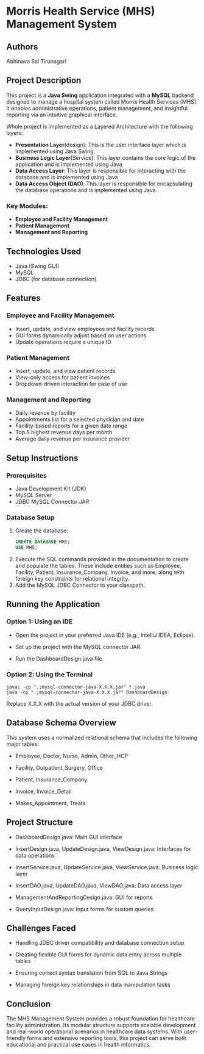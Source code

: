 # Morris Health Service (MHS) Management System

## Authors
Abhinava Sai Tirunagari

## Project Description

This project is a **Java Swing** application integrated with a **MySQL** backend designed to manage a hospital system called Morris Health Services (MHS). It enables administrative operations, patient management, and insightful reporting via an intuitive graphical interface.

Whole project is implemented as a Layered Architecture with the following layers:
- **Presentation Layer**(design): This is the user interface layer which is implemented using Java Swing.
- **Business Logic Layer**(Service): This layer contains the core logic of the application and is implemented using Java
- **Data Access Layer**: This layer is responsible for interacting with the database and is implemented using Java
- **Data Access Object (DAO)**: This layer is responsible for encapsulating the database operations and is implemented using Java.
 

### Key Modules:
- **Employee and Facility Management**  
- **Patient Management**  
- **Management and Reporting**

## Technologies Used
- Java (Swing GUI)
- MySQL
- JDBC (for database connection)

## Features

### Employee and Facility Management
- Insert, update, and view employees and facility records
- GUI forms dynamically adjust based on user actions
- Update operations require a unique ID

### Patient Management
- Insert, update, and view patient records
- View-only access for patient invoices
- Dropdown-driven interaction for ease of use

### Management and Reporting
- Daily revenue by facility
- Appointments list for a selected physician and date
- Facility-based reports for a given date range
- Top 5 highest revenue days per month
- Average daily revenue per insurance provider

## Setup Instructions

### Prerequisites
- Java Development Kit (JDK)
- MySQL Server
- JDBC MySQL Connector JAR

### Database Setup

1. Create the database:
    ```sql
    CREATE DATABASE MHS;
    USE MHS;
    ```
2. Execute the SQL commands provided in the documentation to create and populate the tables. These include entities such as Employee, Facility, Patient, Insurance_Company, Invoice, and more, along with foreign key constraints for relational integrity.  
3. Add the MySQL JDBC Connector to your classpath.

## Running the Application

### Option 1: Using an IDE

- Open the project in your preferred Java IDE (e.g., IntelliJ IDEA, Eclipse).

- Set up the project with the MySQL connector JAR.

- Run the DashboardDesign.java file.

### Option 2: Using the Terminal
```
javac -cp ".;mysql-connector-java-X.X.X.jar" *.java
java -cp ".;mysql-connector-java-X.X.X.jar" DashboardDesign
```
Replace X.X.X with the actual version of your JDBC driver.

## Database Schema Overview
This system uses a normalized relational schema that includes the following major tables:

- Employee, Doctor, Nurse, Admin, Other_HCP

- Facility, Outpatient_Surgery, Office

- Patient, Insurance_Company

- Invoice, Invoice_Detail

- Makes_Appointment, Treats

## Project Structure 

- DashboardDesign.java: Main GUI interface

- InsertDesign.java, UpdateDesign.java, ViewDesign.java: Interfaces for data operations

- InsertService.java, UpdateService.java, ViewService.java: Business logic layer

- InsertDAO.java, UpdateDAO.java, ViewDAO.java: Data access layer

- ManagementAndReportingDesign.java: GUI for reports

- QueryInputDesign.java: Input forms for custom queries

## Challenges Faced

- Handling JDBC driver compatibility and database connection setup

- Creating flexible GUI forms for dynamic data entry across multiple tables

- Ensuring correct syntax translation from SQL to Java Strings

- Managing foreign key relationships in data manipulation tasks

## Conclusion

The MHS Management System provides a robust foundation for healthcare facility administration. Its modular structure supports scalable development and real-world operational scenarios in healthcare data systems. With user-friendly forms and extensive reporting tools, this project can serve both educational and practical use cases in health informatics.

